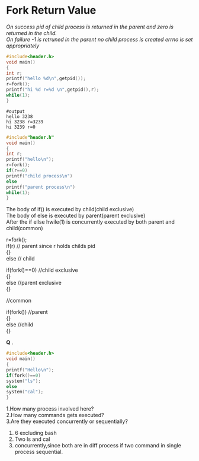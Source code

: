 # Fork Return Value

*On success pid of child process is returned in the parent and zero is returned in the child.*  
*On failure -1 is retruned in the parent no child process is created errno is set appropriately*  

```c
#include<header.h>
void main()
{
int r;
printf("hello %d\n",getpid());
r=fork();
printf("hi %d r=%d \n",getpid(),r);
while(1);
}
```
```
#output
hello 3238
hi 3238 r=3239
hi 3239 r=0
```

```c
#include"header.h"
void main()
{
int r;
printf("hello\n");
r=fork();
if(r==0)
printf("child process\n") 
else
printf("parent process\n")
while(1);
}
```

The body of if() is executed by child(child exclusive)   
The body of else is executed by parent(parent exclusive)  
After the if ellse hwile(1) is concurrently executed by both parent and child(common)


r=fork();  
if(r) // parent since r holds childs pid  
{}  
else  // child  


if(fork()==0)   //child exclusive  
{}  
else  //parent exclusive  
{}  

//common


if(fork()) //parent  
{}  
else  //child  
{}

**Q** .   
```c
#include<header.h>
void main()
{
printf("Hello\n");
if(fork()==0)
system("ls");
else
system("cal");
}

```
1.How many process involved here?  
2.How many commands gets executed?  
3.Are they executed concurrently or sequentially?    

1. 6 excluding bash
2. Two ls and cal
3. concurrently,since both are in diff process if two command in single process sequential. 


